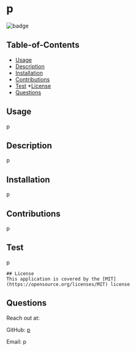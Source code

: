 

# p

![badge](https://img.shields.io/badge/license-MIT-blue)

## Table-of-Contents
* [Usage](#usage)
* [Description](#description)
* [Installation](#installation)
* [Contributions](#contributions)
* [Test](#test)
 *[License](#license)
* [Questions](#questions)

## Usage 
p

## Description
p

## Installation
p
 
## Contributions
p

## Test 
p


    ## License 
    This application is covered by the [MIT](https://opensource.org/licenses/MIT) license

## Questions

Reach out at:

 GitHub: [p](https://github.com/p)

 Email: p    

    